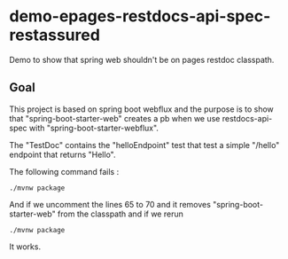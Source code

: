 # demo-epages-restdocs-api-spec-restassured

Demo to show that spring web shouldn't be on pages restdoc classpath.

## Goal

This project is based on spring boot webflux and the purpose is to show that "spring-boot-starter-web" creates a pb when we use restdocs-api-spec with "spring-boot-starter-webflux".

The "TestDoc" contains the "helloEndpoint" test that test a simple "/hello" endpoint that returns "Hello".

The following command fails :

``
./mvnw package
``

And if we uncomment the lines 65 to 70 and it removes "spring-boot-starter-web" from the classpath and if we rerun  

``
./mvnw package
``

It works.
